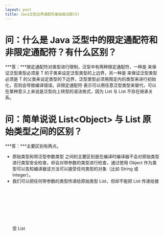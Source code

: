 ```yaml
---
layout: post
title: Java泛型边界通配符基础面试题(5)
---
```

# 问：什么是 Java 泛型中的限定通配符和非限定通配符？有什么区别？
***答：***限定通配符对类型进行限制，泛型中有两种限定通配符，一种是 <? extends T> 来保证泛型类型必须是 T 的子类来设定泛型类型的上边界，另一种是 <? super T> 来保证泛型类型必须是 T 的父类来设定类型的下边界，泛型类型必须用限定内的类型来进行初始化，否则会导致编译错误。非限定通配符 <?> 表示可以用任意泛型类型来替代，可以在某种意义上来说是泛型向上转型的语法格式，因为 List<String> 与 List<Object> 不存在继承关系。

# 问：简单说说 List&lt;Object> 与 List 原始类型之间的区别？  
***答：***主要区别有两点。
* 原始类型和带泛型参数类型 <Object> 之间的主要区别是在编译时编译器不会对原始类型进行类型安全检查，却会对带参数的类型进行检查，通过使用 Object 作为类型可以告知编译器该方法可以接受任何类型的对象（比如 String 或 Integer）。
* 我们可以把任何带参数的类型传递给原始类型 List，但却不能把 List<String> 传递给接受 List<Object> 的方法，因为会产生编译错误。

# 问：简单说说List&lt;Object&gt;与List&lt;?&gt; 类型之间的区别？  
***答：***这道题跟上一道题看起来很像，实质上却完全不同。List&lt;?&gt; 是一个未知类型的 List，而 List&lt;Object&gt; 其实是任意类型的 List，我们可以把 List&lt;String&gt;、List&lt;Integer&gt; 赋值给 List&lt;?&gt;，却不能把 List&lt;String&gt; 赋值给 List&lt;Object&gt;。譬如：

```
List<?> listOfAnyType;
List<Object> listOfObject = new ArrayList<Object>();
List<String> listOfString = new ArrayList<String>();
List<Integer> listOfInteger = new ArrayList<Integer>();
listOfAnyType = listOfString; //legal
listOfAnyType = listOfInteger;  //legal
listOfObjectType = (List<Object>) listOfString; //compiler error
```
所以通配符形式都可以用类型参数的形式来替代，通配符能做的用类型参数都能做。 通配符形式可以减少类型参数，形式上往往更为简单，可读性也更好，所以能用通配符的就用通配符。 如果类型参数之间有依赖关系或者返回值依赖类型参数或者需要写操作则只能用类型参数。  

# 问：List<? extends T>和List <? super T>之间有什么区别？  
***答：***有时面试官会用这个问题来评估你对泛型的理解，而不是直接问你什么是限定通配符和非限定通配符，这两个 List 的声明都是限定通配符的例子，List<? extends T> 可以接受任何继承自 T 的类型的 List，而 List<? super T> 可以接受任何 T 的父类构成的 List。例如 List<? extends Number> 可以接受 List<Integer> 或 List<Float>。Java 容器类的实现中有很多这种用法，比如  Collections 中就有如下一些方法：

```
public static <T extends Comparable<? super T>> void sort(List<T> list)
public static <T> void sort(List<T> list, Comparator<? super T> c)
public static <T> void copy(List<? super T> dest,List<? extends T> src)
public static <T> T max(Collection<? extends T> coll, Comparator<? super T> comp)
```

# 问：说说 <T extends E> 和 <? extends E> 有什么区别？  
***答：***它们用的地方不一样，***<T extends E> 用于定义类型参数，声明了一个类型参数 T，可放在泛型类定义中类名后面、接口后面、泛型方法返回值前面。 <? extends E> 用于实例化类型参数，用于实例化泛型变量中的类型参数，只是这个具体类型是未知的，只知道它是 E 或 E 的某个子类型。***虽然它们不一样，但两种写法经常可以达到相同的目的，譬如：

```
public void addAll(Bean<? extends E> c)
public <T extends E> void addAll(Bean<T> c)
```

# 问：说说List&lt;String&gt; 与List&lt;Object&gt; 的关系和区别？  
***答：***这两个东西没有关系只有区别。
因为也许很多人认为 String 是 Object 的子类，所以 List&lt;String&gt; 应当可以用在需要 List&lt;Object&gt; 的地方，但是事实并非如此，泛型类型之间不具备泛型参数类型的继承关系，所以 List&lt;String&gt; 和 List&lt;Object&gt; 没有关系，无法转换。
 
